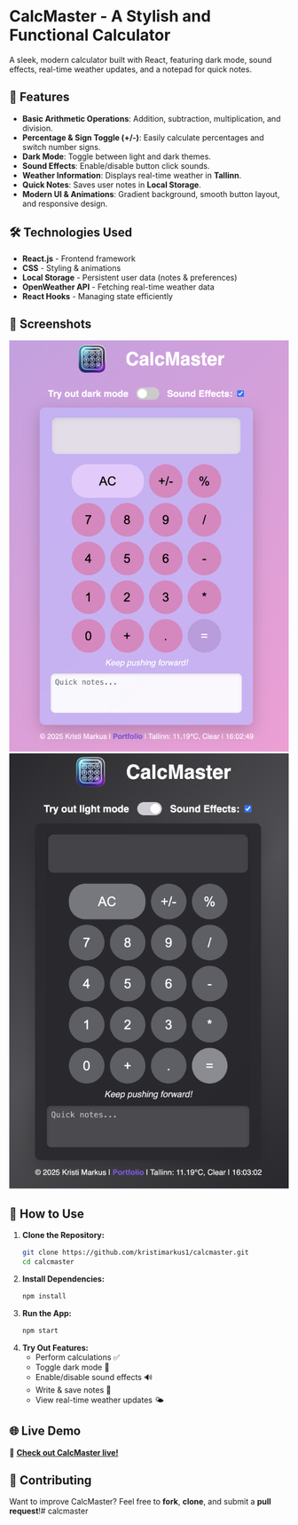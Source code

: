 # CalcMaster - A Stylish and Functional Calculator
 
A sleek, modern calculator built with React, featuring dark mode, sound effects, real-time weather updates, and a notepad for quick notes.

## 🚀 Features
- **Basic Arithmetic Operations**: Addition, subtraction, multiplication, and division.
- **Percentage & Sign Toggle (+/-)**: Easily calculate percentages and switch number signs.
- **Dark Mode**: Toggle between light and dark themes.
- **Sound Effects**: Enable/disable button click sounds.
- **Weather Information**: Displays real-time weather in **Tallinn**.
- **Quick Notes**: Saves user notes in **Local Storage**.
- **Modern UI & Animations**: Gradient background, smooth button layout, and responsive design.

## 🛠 Technologies Used
- **React.js** - Frontend framework
- **CSS** - Styling & animations
- **Local Storage** - Persistent user data (notes & preferences)
- **OpenWeather API** - Fetching real-time weather data
- **React Hooks** - Managing state efficiently

## 📸 Screenshots
![CalcMaster Screenshot](/image2.png)
![CalcMaster Screenshot](/image.png)

## 🎯 How to Use
1. **Clone the Repository:**
   ```sh
   git clone https://github.com/kristimarkus1/calcmaster.git
   cd calcmaster
   ```
2. **Install Dependencies:**
   ```sh
   npm install
   ```
3. **Run the App:**
   ```sh
   npm start
   ```
4. **Try Out Features:**
   - Perform calculations ✅
   - Toggle dark mode 🌙
   - Enable/disable sound effects 🔊
   - Write & save notes 📝
   - View real-time weather updates 🌤

## 🌐 Live Demo
🔗 **[Check out CalcMaster live!](https://calcmaster-two.vercel.app/)**


## 🤝 Contributing
Want to improve CalcMaster? Feel free to **fork**, **clone**, and submit a **pull request**!# calcmaster
